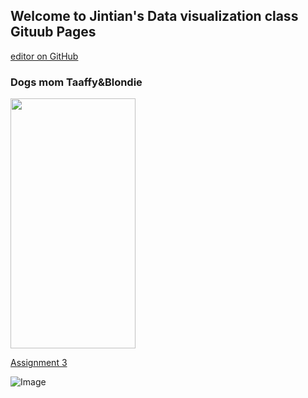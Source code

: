 ## Welcome to Jintian's Data visualization class Gituub Pages

[editor on GitHub](https://github.com/GoldenSweet/Jin_Data_Visualization.github.io/edit/gh-pages/index.md)

### Dogs mom Taaffy&Blondie 

<img src="https://user-images.githubusercontent.com/90234175/135915190-f6f7ba79-de8e-48a6-bb23-5f6f3921ca43.png" width="200" height="400" />

[Assignment 3]()





![Image](src)
```

